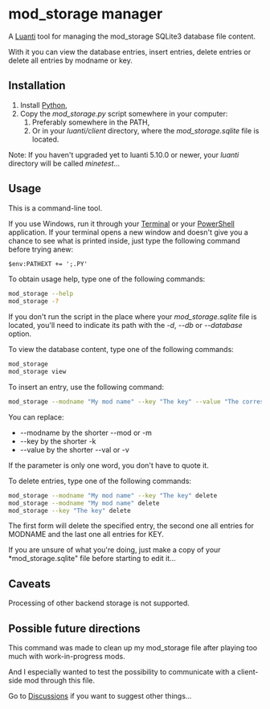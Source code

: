 # mod_storage manager
A [Luanti](https://www.luanti.org/) tool for managing the mod_storage SQLite3 database file content.

With it you can view the database entries, insert entries, delete entries or delete all entries by modname or key.

## Installation
1. Install [Python](https://www.python.org/downloads/),
2. Copy the *mod_storage.py* script somewhere in your computer:
   1. Preferably somewhere in the PATH,
   2. Or in your *luanti/client* directory, where the *mod_storage.sqlite* file is located.

Note: If you haven't upgraded yet to luanti 5.10.0 or newer, your *luanti* directory will be called *minetest*...

## Usage
This is a command-line tool.

If you use Windows, run it through your [Terminal](https://github.com/microsoft/terminal) or your [PowerShell](https://github.com/PowerShell/PowerShell) application.
If your terminal opens a new window and doesn't give you a chance to see what is printed inside, just type the following command before trying anew:
```bat
$env:PATHEXT += ';.PY'
```

To obtain usage help, type one of the following commands:
```bash
mod_storage --help
mod_storage -?
```

If you don't run the script in the place where your *mod_storage.sqlite* file is located,
you'll need to indicate its path with the *-d*, *--db* or *--database* option.

To view the database content, type one of the following commands:
```bash
mod_storage
mod_storage view
```

To insert an entry, use the following command:
```bash
mod_storage --modname "My mod name" --key "The key" --value "The corresponding value" insert
```
 
You can replace:
* --modname by the shorter --mod or -m
* --key by the shorter -k
* --value by the shorter --val or -v

If the parameter is only one word, you don't have to quote it.

To delete entries, type one of the following commands:
```bash
mod_storage --modname "My mod name" --key "The key" delete
mod_storage --modname "My mod name" delete
mod_storage --key "The key" delete
```

The first form will delete the specified entry, the second one all entries for MODNAME and the last one all entries for KEY.

If you are unsure of what you're doing, just make a copy of your *mod_storage.sqlite" file before starting to edit it...

## Caveats
Processing of other backend storage is not supported.

## Possible future directions
This command was made to clean up my mod_storage file after playing too much with work-in-progress mods.

And I especially wanted to test the possibility to communicate with a client-side mod through this file.

Go to [Discussions](https://github.com/HubTou/chat_exporter/discussions) if you want to suggest other things...
